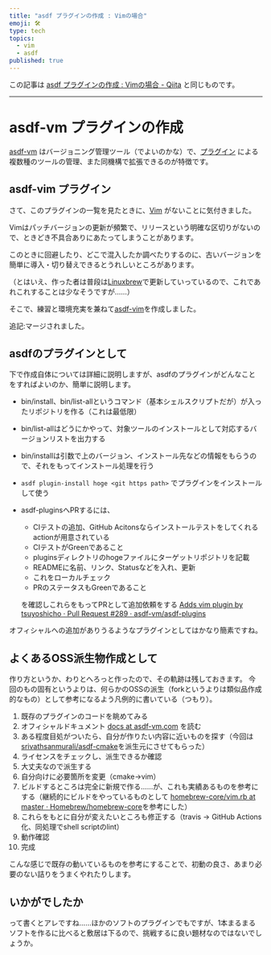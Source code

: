 ```yaml
---
title: "asdf プラグインの作成 : Vimの場合"
emoji: 🛠
type: tech
topics:
  - vim
  - asdf
published: true
---
```


この記事は [asdf プラグインの作成 : Vimの場合 - Qiita](https://qiita.com/tsuyoshi_cho/items/495f081117253f0b23bb) と同じものです。

----

# asdf-vm プラグインの作成

[asdf-vm](https://github.com/asdf-vm/asdf) はバージョニング管理ツール（でよいのかな）で、[プラグイン](https://github.com/asdf-vm/asdf-plugins) による複数種のツールの管理、また同機構で拡張できるのが特徴です。

## asdf-vim プラグイン

さて、このプラグインの一覧を見たときに、[Vim](https://github.com/vim/vim) がないことに気付きました。

Vimはパッチバージョンの更新が頻繁で、リリースという明確な区切りがないので、ときどき不具合ありにあたってしまうことがあります。

このときに回避したり、どこで混入したか調べたりするのに、古いバージョンを簡単に導入・切り替えできるとうれしいところがあります。

（とはいえ、作った者は普段は[Linuxbrew](https://docs.brew.sh/Homebrew-on-Linux)で更新していっているので、これであれこれすることは少なそうですが……）

そこで、練習と環境充実を兼ねて[asdf-vim](https://github.com/tsuyoshicho/asdf-vim)を作成しました。

追記:マージされました。

## asdfのプラグインとして

下で作成自体については詳細に説明しますが、asdfのプラグインがどんなことをすればよいのか、簡単に説明します。

* bin/install、bin/list-allというコマンド（基本シェルスクリプトだが）が入ったリポジトリを作る（これは最低限）
* bin/list-allはどうにかやって、対象ツールのインストールとして対応するバージョンリストを出力する
* bin/installは引数で上のバージョン、インストール先などの情報をもらうので、それをもってインストール処理を行う
* `asdf plugin-install hoge <git https path>` でプラグインをインストールして使う
* asdf-pluginsへPRするには、
    * CIテストの追加、GitHub Acitonsならインストールテストをしてくれるactionが用意されている
    * CIテストがGreenであること
    * pluginsディレクトリのhogeファイルにターゲットリポジトリを記載
    * READMEに名前、リンク、Statusなどを入れ、更新
    * これをローカルチェック
    * PRのステータスもGreenであること

    を確認しこれらをもってPRとして追加依頼をする
    [Adds vim plugin by tsuyoshicho · Pull Request #289 · asdf-vm/asdf-plugins](https://github.com/asdf-vm/asdf-plugins/pull/289)

オフィシャルへの追加がありうるようなプラグインとしてはかなり簡素ですね。

## よくあるOSS派生物作成として

作り方というか、わりとへろっと作ったので、その軌跡は残しておきます。
今回のもの固有というよりは、何らかのOSSの派生（forkというよりは類似品作成的なもの）として参考になるよう凡例的に書いている（つもり）。

1. 既存のプラグインのコードを眺めてみる
2. オフィシャルドキュメント [docs at asdf-vm.com](https://asdf-vm.com/) を読む
3. ある程度目処がついたら、自分が作りたい内容に近いものを探す（今回は[srivathsanmurali/asdf\-cmake](https://github.com/srivathsanmurali/asdf-cmake)を派生元にさせてもらった）
4. ライセンスをチェックし、派生できるか確認
5. 大丈夫なので派生する
6. 自分向けに必要箇所を変更（cmake->vim）
7. ビルドするところは完全に新規で作る……が、これも実績あるものを参考にする（継続的にビルドをやっているものとして [homebrew\-core/vim\.rb at master · Homebrew/homebrew\-core](https://github.com/Homebrew/homebrew-core/blob/master/Formula/vim.rb)を参考にした）
8. これらをもとに自分が変えたいところも修正する（travis -> GitHub Actions化、同処理でshell scriptのlint）
9. 動作確認
10. 完成

こんな感じで既存の動いているものを参考にすることで、初動の良さ、あまり必要のない詰りをうまくやれたりします。


## いかがでしたか

って書くとアレですね……ほかのソフトのプラグインでもですが、1本まるまるソフトを作るに比べると敷居は下るので、挑戦するに良い題材なのではないでしょうか。
